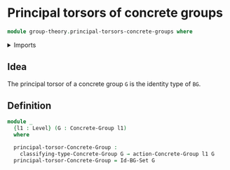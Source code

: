# Principal torsors of concrete groups

```agda
module group-theory.principal-torsors-concrete-groups where
```

<details><summary>Imports</summary>

```agda
open import group-theory.concrete-group-actions
open import group-theory.concrete-groups
open import foundation.universe-levels
```

</details>

## Idea

The principal torsor of a concrete group `G` is the identity type of `BG`.

## Definition

```agda
module _
  {l1 : Level} (G : Concrete-Group l1)
  where

  principal-torsor-Concrete-Group :
    classifying-type-Concrete-Group G → action-Concrete-Group l1 G
  principal-torsor-Concrete-Group = Id-BG-Set G
```
